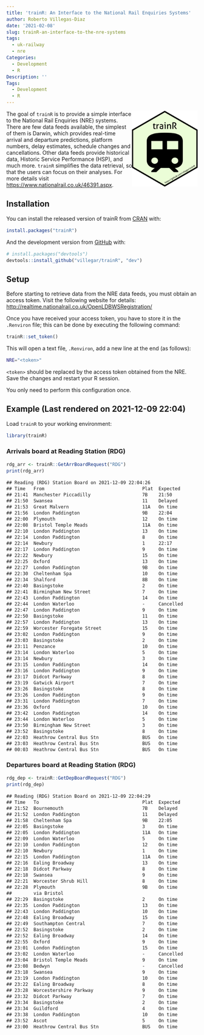 ```yaml
---
title: 'trainR: An Interface to the National Rail Enquiries Systems'
author: Roberto Villegas-Diaz
date: '2021-02-08'
slug: trainR-an-interface-to-the-nre-systems
tags:
  - uk-railway
  - nre
Categories:
  - Development
  - R
Description: ''
Tags:
  - Development
  - R
---
```


<img src="https://raw.githubusercontent.com/villegar/trainR/main/inst/images/logo.png" alt="logo" align="right" height=200px/>

The goal of `trainR` is to provide a simple interface to the 
National Rail Enquiries (NRE) systems. There are few data feeds 
available, the simplest of them is Darwin, which provides real-time 
arrival and departure predictions, platform numbers, delay estimates, 
schedule changes and cancellations. Other data feeds provide historical 
data, Historic Service Performance (HSP), and much more. `trainR` 
simplifies the data retrieval, so that the users can focus on their 
analyses. For more details visit 
https://www.nationalrail.co.uk/46391.aspx.

## Installation

You can install the released version of trainR from [CRAN](https://CRAN.R-project.org) with:

``` r
install.packages("trainR")
```

And the development version from [GitHub](https://github.com/) with:

``` r
# install.packages("devtools")
devtools::install_github("villegar/trainR", "dev")
```

## Setup
Before starting to retrieve data from the NRE data feeds, you must obtain an access token. 
Visit the following website for details: http://realtime.nationalrail.co.uk/OpenLDBWSRegistration/

Once you have received your access token, you have to store it in the `.Renviron` file; this can be 
done by executing the following command:


```r
trainR::set_token()
```

This will open a text file, `.Renviron`, add a new line at the end (as follows):

```bash
NRE="<token>"
```

`<token>` should be replaced by the access token obtained from the NRE. Save the changes and restart 
your R session.

You only need to perform this configuration once.

## Example (Last rendered on 2021-12-09 22:04)

Load `trainR` to your working environment:

```r
library(trainR)
```

### Arrivals board at Reading Station (RDG)


```r
rdg_arr <- trainR::GetArrBoardRequest("RDG")
print(rdg_arr)
```

```
## Reading (RDG) Station Board on 2021-12-09 22:04:26
## Time   From                                    Plat  Expected
## 21:41  Manchester Piccadilly                   7B    21:50
## 21:50  Swansea                                 11    Delayed
## 21:53  Great Malvern                           11A   On time
## 21:56  London Paddington                       9B    22:04
## 22:00  Plymouth                                12    On time
## 22:08  Bristol Temple Meads                    11A   On time
## 22:10  London Paddington                       13    On time
## 22:14  London Paddington                       8     On time
## 22:14  Newbury                                 1     22:17
## 22:17  London Paddington                       9     On time
## 22:22  Newbury                                 15    On time
## 22:25  Oxford                                  13    On time
## 22:27  London Paddington                       9B    On time
## 22:30  Cheltenham Spa                          10    On time
## 22:34  Shalford                                8B    On time
## 22:40  Basingstoke                             2     On time
## 22:41  Birmingham New Street                   7     On time
## 22:43  London Paddington                       14    On time
## 22:44  London Waterloo                         -     Cancelled
## 22:47  London Paddington                       9     On time
## 22:50  Basingstoke                             11    On time
## 22:57  London Paddington                       13    On time
## 22:59  Worcester Foregate Street               15    On time
## 23:02  London Paddington                       9     On time
## 23:03  Basingstoke                             2     On time
## 23:11  Penzance                                10    On time
## 23:14  London Waterloo                         5     On time
## 23:14  Newbury                                 3     On time
## 23:15  London Paddington                       14    On time
## 23:16  London Paddington                       9     On time
## 23:17  Didcot Parkway                          8     On time
## 23:19  Gatwick Airport                         7     On time
## 23:26  Basingstoke                             8     On time
## 23:26  London Paddington                       9     On time
## 23:31  London Paddington                       7     On time
## 23:36  Oxford                                  10    On time
## 23:42  London Paddington                       14    On time
## 23:44  London Waterloo                         5     On time
## 23:50  Birmingham New Street                   3     On time
## 23:52  Basingstoke                             8     On time
## 22:03  Heathrow Central Bus Stn                BUS   On time
## 23:03  Heathrow Central Bus Stn                BUS   On time
## 00:03  Heathrow Central Bus Stn                BUS   On time
```

### Departures board at Reading Station (RDG)


```r
rdg_dep <- trainR::GetDepBoardRequest("RDG")
print(rdg_dep)
```

```
## Reading (RDG) Station Board on 2021-12-09 22:04:29
## Time   To                                      Plat  Expected
## 21:52  Bournemouth                             7B    Delayed
## 21:52  London Paddington                       11    Delayed
## 21:58  Cheltenham Spa                          9B    22:05
## 22:05  Basingstoke                             3     On time
## 22:05  London Paddington                       11A   On time
## 22:09  London Waterloo                         5     On time
## 22:10  London Paddington                       12    On time
## 22:10  Newbury                                 1     On time
## 22:15  London Paddington                       11A   On time
## 22:16  Ealing Broadway                         13    On time
## 22:18  Didcot Parkway                          8     On time
## 22:18  Swansea                                 9     On time
## 22:21  Worcester Shrub Hill                    8     On time
## 22:28  Plymouth                                9B    On time
##        via Bristol                             
## 22:29  Basingstoke                             2     On time
## 22:35  London Paddington                       13    On time
## 22:43  London Paddington                       10    On time
## 22:48  Ealing Broadway                         15    On time
## 22:49  Southampton Central                     7     On time
## 22:52  Basingstoke                             2     On time
## 22:52  Ealing Broadway                         14    On time
## 22:55  Oxford                                  9     On time
## 23:01  London Paddington                       15    On time
## 23:02  London Waterloo                         -     Cancelled
## 23:04  Bristol Temple Meads                    9     On time
## 23:08  Bedwyn                                  -     Cancelled
## 23:18  Swansea                                 9     On time
## 23:19  London Paddington                       10    On time
## 23:22  Ealing Broadway                         8     On time
## 23:28  Worcestershire Parkway                  9     On time
## 23:32  Didcot Parkway                          7     On time
## 23:34  Basingstoke                             2     On time
## 23:34  Guildford                               4     On time
## 23:38  London Paddington                       10    On time
## 23:52  Ascot                                   5     On time
## 23:00  Heathrow Central Bus Stn                BUS   On time
```
